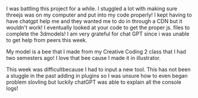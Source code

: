 I was battling this project for a while. I stuggled a lot with making sure threejs was on my computer and put into my code properly!
I kept having to have chatgpt help me and they wanted me to do in through a CDN but it wouldn't work! I eventually looked at your code to get the proper js. files to
complete the 3dmodels! I am very grateful for chat GPT since i was unable to get help from peers this week.

My model is a bee that I made from my Creative Coding 2 class that I had two semesters ago! I love that bee cause I made it in illustrator.

This week was difficultbecause I had to input a new tool. This has not been a stuggle in the past adding in plugins so I was unsure how to even began problem slovling but luckily chatGPT was able to explain all the console logs!